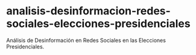 # analisis-desinformacion-redes-sociales-elecciones-presidenciales
Análisis de Desinformación en Redes Sociales en las Elecciones Presidenciales.
